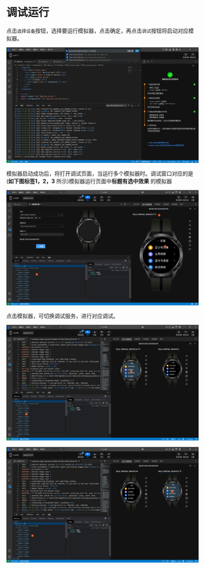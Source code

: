 <!-- 源地址: https://iot.mi.com/vela/quickapp/zh/tools/debug/debug.html -->

# 调试运行

点击`选择设备`按钮，选择要运行模拟器，点击确定，再点击`调试`按钮将启动对应模拟器。

![alt text](../../images/ide-debug-1.png)

模拟器启动成功后，将打开调试页面，当运行多个模拟器时。调试窗口对应的是(**如下图标签1，2，3** 所示)模拟器运行页面中**标题有选中效果** 的模拟器

![alt text](../../images/ide-debug-2.png)

点击模拟器，可切换调试服务，进行对应调试。

![alt text](../../images/ide-debug-3.png)

![alt text](../../images/ide-debug-4.png)
